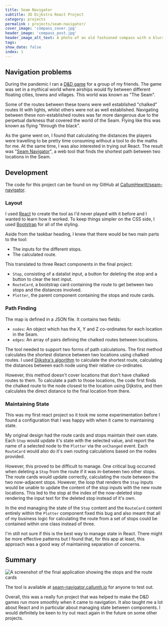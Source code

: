 ```yaml
---
title: Seam Navigator
subtitle: 3D Dijkstra React Project
category: projects
permalink : projects/seam-navigator/
cover_image: 'compass_cover.jpg'
header_image: 'compass_post.jpg'
header_image_alt_text: A photo of an old fashioned compass with a blurred map in the background. Photo by Dunamis Church on Unsplash.
tags:
show_date: false
index: 1
---
```


## Navigation problems

During the pandemic I ran a [D&D game](https://en.wikipedia.org/wiki/Dungeons_%26_Dragons) for a group of my friends. The game was set in a mythical world where airships would fly between different floating cities, towns and villages. This world was known as "The Seam".

Some of the routes between these towns were well established "chalked" routes lit with lights, whilst others were not as well established. Navigating between these non-established routes was far more dangerous due to the perpetual darkness that covered the world of the Seam. Flying like this was known as flying "through the black".

As the game went on, I found that calculating the distances the players were travelling to be pretty time consuming without a tool to do the maths for me. At the same time, I was also interested in trying out React. The result was "[Seam Navigator](https://seam-navigator.callumh.io)", a web tool that finds the shortest path between two locations in the Seam.

## Development

The code for this project can be found on my GitHub at [CallumHewitt/seam-navigator](https://github.com/CallumHewitt/seam-navigator).

### Layout

I used [React](https://react.dev) to create the tool as I'd never played with it before and I wanted to learn how it worked. To keep things simpler on the CSS side, I used [Bootstrap](https://getbootstrap.com) for all of the styling.

Aside from the taskbar heading, I knew that there would be two main parts to the tool:

- The inputs for the different stops.
- The calculated route.

This translated to three React components in the final project:

- `Stop`, consisting of a datalist input, a button for deleting the stop and a button to clear the text input.
- `RouteCard`, a bootstrap card containing the route to get between two stops and the distances involved.
- `Plotter`, the parent component containing the stops and route cards.

### Path Finding

The map is defined in a JSON file. It contains two fields:

- `nodes`: An object which has the X, Y and Z co-ordinates for each location in the Seam.
- `edges`: An array of pairs defining the chalked routes between locations.

The tool needed to support two forms of path calculations. The first method calculates the shortest distance between two locations using chalked routes. I used [Dijkstra's algorithm](https://en.wikipedia.org/wiki/Dijkstra%27s_algorithm) to calculate the shortest route, calculating the distances between each node using their relative co-ordinates.

However, this method doesn't cover locations that don't have chalked routes to them. To calculate a path to those locations, the code first finds the chalked route to the node closest to the location using Dijkstra, and then calculates the direct distance to the final location from there.

### Maintaining State

This was my first react project so it took me some experimentation before I found a configuration that I was happy with when it came to maintaining state.

My original design had the route cards and stops maintain their own state. Each `Stop` would update it's state with the selected value, and report the name of a selected node to the `Plotter` via the `onChanged` event. Each `RouteCard` would also do it's own routing calculations based on the nodes provided.

However, this proved to be difficult to manage. One critical bug occurred when deleting a `Stop` from the route if it was in-between two other stops. The route cards would update correctly, calculating the route between the two now-adjacent stops. However, the loop that renders the `Stop` inputs would be unable to update the content of the stop inputs with the new route locations. This led to the stop at the index of the now-deleted stop rendering the input text for the deleted stop instead of it's own.

In the end managing the state of the `Stop` content and the `RouteCard` content entirely within the `Plotter` component fixed this bug and also meant that all of my business logic for calculating the route from a set of stops could be contained within one class instead of three.

I'm still not sure if this is the best way to manage state in React. There might be more effective patterns but I found that, for this app at least, this approach was a good way of maintaining separation of concerns.

## Summary

![A screenshot of the final application showing the stops and the route cards](seam-navigator.png)

The tool is available at [seam-navigator.callumh.io](https://seam-navigator.callumh.io) for anyone to test out.

Overall, this was a really fun project that was helped to make the D&D games run more smoothly when it came to navigation. It also taught me a lot about React and in particular about managing state between components. I would definitely be keen to try out react again in the future on some other projects.
